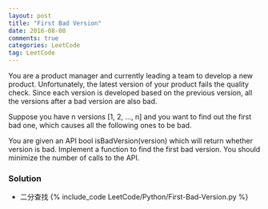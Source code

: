 ```yaml
---
layout: post
title: "First Bad Version"
date: 2016-08-08
comments: true
categories: LeetCode
tag: LeetCode
---
```


You are a product manager and currently leading a team to develop a new product. Unfortunately, the latest version of your product fails the quality check. Since each version is developed based on the previous version, all the versions after a bad version are also bad.

Suppose you have n versions [1, 2, ..., n] and you want to find out the first bad one, which causes all the following ones to be bad.

You are given an API bool isBadVersion(version) which will return whether version is bad. Implement a function to find the first bad version. You should minimize the number of calls to the API.

<!--more-->
### Solution
* 二分查找
{% include_code LeetCode/Python/First-Bad-Version.py %}
